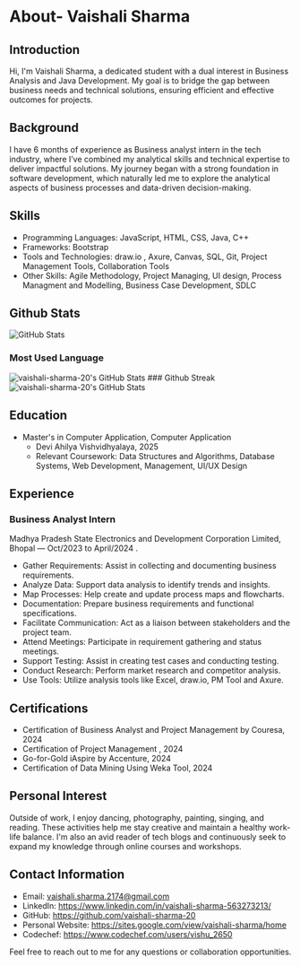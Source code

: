 # About- Vaishali Sharma
## Introduction
Hi, I'm Vaishali Sharma, a dedicated student with a dual interest in Business Analysis and Java Development. My goal is to bridge the gap between business needs and technical solutions, ensuring efficient and effective outcomes for projects.

## Background
I have 6 months of experience as Business analyst intern in the tech industry, where I’ve combined my analytical skills and technical expertise to deliver impactful solutions. My journey began with a strong foundation in software development, which naturally led me to explore the analytical aspects of business processes and data-driven decision-making.

## Skills
- Programming Languages: JavaScript, HTML, CSS, Java, C++
- Frameworks: Bootstrap
- Tools and Technologies: draw.io , Axure, Canvas, SQL, Git, Project Management Tools, Collaboration Tools
- Other Skills: Agile Methodology, Project Managing, UI design, Process Managment and Modelling, Business Case Development, SDLC

## Github Stats
![GitHub Stats](https://github-readme-stats.vercel.app/api?username=vaishali-sharma-20&theme=dark&show_icons=true&hide_border=true&count_private=true)
### Most Used Language
<img src="https://github-readme-stats.vercel.app/api/top-langs/?username=vaishali-sharma-20&theme=dark&show_icons=true&hide_border=true&layout=compact" alt="vaishali-sharma-20's GitHub Stats" />
### Github Streak
<img src="https://github-readme-streak-stats.herokuapp.com/?user=vaishali-sharma-20&theme=dark&hide_border=true" alt="vaishali-sharma-20's GitHub Stats" />

## Education
- Master's in Computer Application, Computer Application  
  - Devi Ahilya Vishvidhyalaya, 2025 
  - Relevant Coursework: Data Structures and Algorithms, Database Systems, Web Development, Management, UI/UX Design
## Experience
### Business Analyst Intern
Madhya Pradesh State Electronics and Development Corporation Limited, Bhopal — Oct/2023 to April/2024 .
- Gather Requirements: Assist in collecting and documenting business requirements.
- Analyze Data: Support data analysis to identify trends and insights.
- Map Processes: Help create and update process maps and flowcharts.
- Documentation: Prepare business requirements and functional specifications.
- Facilitate Communication: Act as a liaison between stakeholders and the project team.
- Attend Meetings: Participate in requirement gathering and status meetings.
- Support Testing: Assist in creating test cases and conducting testing.
- Conduct Research: Perform market research and competitor analysis.
- Use Tools: Utilize analysis tools like Excel, draw.io, PM Tool and Axure.

## Certifications
- Certification of Business Analyst and Project Management by Couresa, 2024
- Certification of Project Management , 2024
- Go-for-Gold iAspire by Accenture, 2024
- Certification of Data Mining Using Weka Tool, 2024

## Personal Interest
Outside of work, I enjoy dancing, photography, painting, singing, and reading. These activities help me stay creative and maintain a healthy work-life balance. I'm also an avid reader of tech blogs and continuously seek to expand my knowledge through online courses and workshops.

## Contact Information
- Email: vaishali.sharma.2174@gmail.com
- LinkedIn: https://www.linkedin.com/in/vaishali-sharma-563273213/
- GitHub: https://github.com/vaishali-sharma-20
- Personal Website: https://sites.google.com/view/vaishali-sharma/home
- Codechef: https://www.codechef.com/users/vishu_2650

Feel free to reach out to me for any questions or collaboration opportunities.
